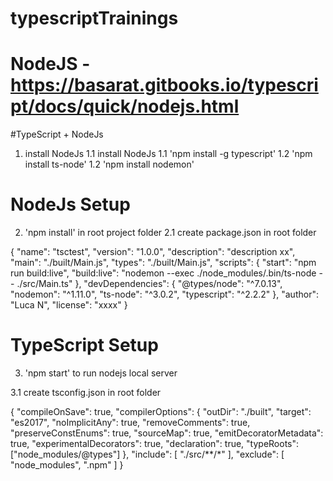 # typescriptTrainings

# NodeJS - https://basarat.gitbooks.io/typescript/docs/quick/nodejs.html

#TypeScript + NodeJs

1. install NodeJs
1.1 install NodeJs
1.1 'npm install -g typescript'
1.2 'npm install ts-node'
1.2 'npm install nodemon'

# NodeJs Setup
2. 'npm install' in root project folder
2.1 create package.json in root folder

{
    "name": "tsctest",
    "version": "1.0.0",
    "description": "description xx",
    "main": "./built/Main.js",
    "types": "./built/Main.js",
    "scripts": {
        "start": "npm run build:live",
        "build:live": "nodemon --exec ./node_modules/.bin/ts-node -- ./src/Main.ts"
    },
    "devDependencies": {
        "@types/node": "^7.0.13",
        "nodemon": "^1.11.0",
        "ts-node": "^3.0.2",
        "typescript": "^2.2.2"
    },
    "author": "Luca N",
    "license": "xxxx"
}
# TypeScript Setup
3. 'npm start' to run nodejs local server

3.1 create tsconfig.json in root folder

{
    "compileOnSave": true,
    "compilerOptions": {
        "outDir": "./built",
        "target": "es2017",
        "noImplicitAny": true,
        "removeComments": true,
        "preserveConstEnums": true,
        "sourceMap": true,
        "emitDecoratorMetadata": true,
        "experimentalDecorators": true,
        "declaration": true,
        "typeRoots": ["node_modules/@types"]
    },
    "include": [
        "./src/**/*"
    ],
    "exclude": [
        "node_modules",
        ".npm"
    ]
}

